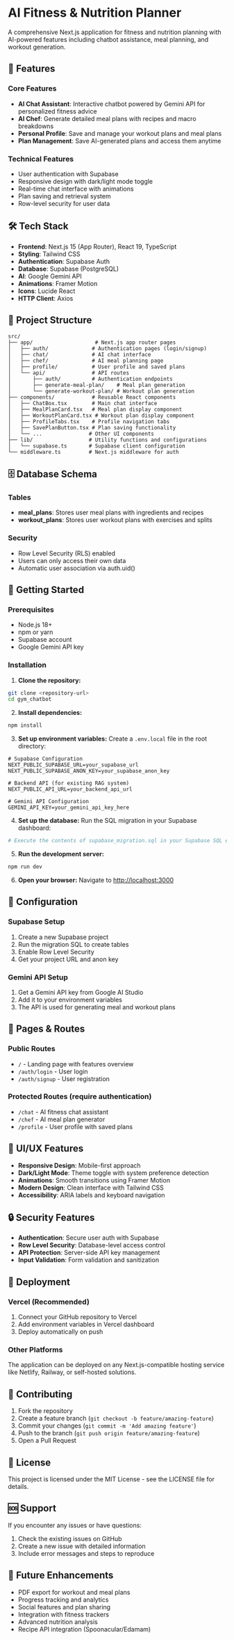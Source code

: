 # AI Fitness & Nutrition Planner

A comprehensive Next.js application for fitness and nutrition planning with AI-powered features including chatbot assistance, meal planning, and workout generation.

## 🚀 Features

### Core Features
- **AI Chat Assistant**: Interactive chatbot powered by Gemini API for personalized fitness advice
- **AI Chef**: Generate detailed meal plans with recipes and macro breakdowns
- **Personal Profile**: Save and manage your workout plans and meal plans
- **Plan Management**: Save AI-generated plans and access them anytime

### Technical Features
- User authentication with Supabase
- Responsive design with dark/light mode toggle
- Real-time chat interface with animations
- Plan saving and retrieval system
- Row-level security for user data

## 🛠 Tech Stack

- **Frontend**: Next.js 15 (App Router), React 19, TypeScript
- **Styling**: Tailwind CSS
- **Authentication**: Supabase Auth
- **Database**: Supabase (PostgreSQL)
- **AI**: Google Gemini API
- **Animations**: Framer Motion
- **Icons**: Lucide React
- **HTTP Client**: Axios

## 📁 Project Structure

```
src/
├── app/                    # Next.js app router pages
│   ├── auth/              # Authentication pages (login/signup)
│   ├── chat/              # AI chat interface
│   ├── chef/              # AI meal planning page
│   ├── profile/           # User profile and saved plans
│   └── api/               # API routes
│       ├── auth/          # Authentication endpoints
│       ├── generate-meal-plan/    # Meal plan generation
│       └── generate-workout-plan/ # Workout plan generation
├── components/            # Reusable React components
│   ├── ChatBox.tsx        # Main chat interface
│   ├── MealPlanCard.tsx   # Meal plan display component
│   ├── WorkoutPlanCard.tsx # Workout plan display component
│   ├── ProfileTabs.tsx    # Profile navigation tabs
│   ├── SavePlanButton.tsx # Plan saving functionality
│   └── ...               # Other UI components
├── lib/                  # Utility functions and configurations
│   └── supabase.ts       # Supabase client configuration
└── middleware.ts         # Next.js middleware for auth
```

## 🗄️ Database Schema

### Tables
- **meal_plans**: Stores user meal plans with ingredients and recipes
- **workout_plans**: Stores user workout plans with exercises and splits

### Security
- Row Level Security (RLS) enabled
- Users can only access their own data
- Automatic user association via auth.uid()

## 🚀 Getting Started

### Prerequisites

- Node.js 18+
- npm or yarn
- Supabase account
- Google Gemini API key

### Installation

1. **Clone the repository:**
```bash
git clone <repository-url>
cd gym_chatbot
```

2. **Install dependencies:**
```bash
npm install
```

3. **Set up environment variables:**
Create a `.env.local` file in the root directory:
```env
# Supabase Configuration
NEXT_PUBLIC_SUPABASE_URL=your_supabase_url
NEXT_PUBLIC_SUPABASE_ANON_KEY=your_supabase_anon_key

# Backend API (for existing RAG system)
NEXT_PUBLIC_API_URL=your_backend_api_url

# Gemini API Configuration
GEMINI_API_KEY=your_gemini_api_key_here
```

4. **Set up the database:**
Run the SQL migration in your Supabase dashboard:
```bash
# Execute the contents of supabase_migration.sql in your Supabase SQL editor
```

5. **Run the development server:**
```bash
npm run dev
```

6. **Open your browser:**
Navigate to [http://localhost:3000](http://localhost:3000)

## 🔧 Configuration

### Supabase Setup
1. Create a new Supabase project
2. Run the migration SQL to create tables
3. Enable Row Level Security
4. Get your project URL and anon key

### Gemini API Setup
1. Get a Gemini API key from Google AI Studio
2. Add it to your environment variables
3. The API is used for generating meal and workout plans

## 📱 Pages & Routes

### Public Routes
- `/` - Landing page with features overview
- `/auth/login` - User login
- `/auth/signup` - User registration

### Protected Routes (require authentication)
- `/chat` - AI fitness chat assistant
- `/chef` - AI meal plan generator
- `/profile` - User profile with saved plans

## 🎨 UI/UX Features

- **Responsive Design**: Mobile-first approach
- **Dark/Light Mode**: Theme toggle with system preference detection
- **Animations**: Smooth transitions using Framer Motion
- **Modern Design**: Clean interface with Tailwind CSS
- **Accessibility**: ARIA labels and keyboard navigation

## 🔒 Security Features

- **Authentication**: Secure user auth with Supabase
- **Row Level Security**: Database-level access control
- **API Protection**: Server-side API key management
- **Input Validation**: Form validation and sanitization

## 🚀 Deployment

### Vercel (Recommended)
1. Connect your GitHub repository to Vercel
2. Add environment variables in Vercel dashboard
3. Deploy automatically on push

### Other Platforms
The application can be deployed on any Next.js-compatible hosting service like Netlify, Railway, or self-hosted solutions.

## 🤝 Contributing

1. Fork the repository
2. Create a feature branch (`git checkout -b feature/amazing-feature`)
3. Commit your changes (`git commit -m 'Add amazing feature'`)
4. Push to the branch (`git push origin feature/amazing-feature`)
5. Open a Pull Request

## 📄 License

This project is licensed under the MIT License - see the LICENSE file for details.

## 🆘 Support

If you encounter any issues or have questions:
1. Check the existing issues on GitHub
2. Create a new issue with detailed information
3. Include error messages and steps to reproduce

## 🔮 Future Enhancements

- PDF export for workout and meal plans
- Progress tracking and analytics
- Social features and plan sharing
- Integration with fitness trackers
- Advanced nutrition analysis
- Recipe API integration (Spoonacular/Edamam)